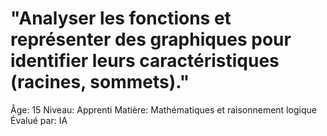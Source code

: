 # "Analyser les fonctions et représenter des graphiques pour identifier leurs caractéristiques (racines, sommets)."

Âge: 15
Niveau: Apprenti
Matière: Mathématiques et raisonnement logique
Évalué par: IA
